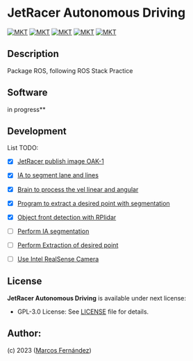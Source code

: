 # JetRacer Autonomous Driving 

[![MKT](https://shields.io/badge/license-Copyleft-red.svg)](./LICENSE)
[![MKT](https://shields.io/badge/version-v1.0.0-blue.svg)]()
[![MKT](https://shields.io/badge/language-Python3-r.svg?logo=python)](https://www.python.org/)
[![MKT](https://shields.io/badge/plataform-ROS-lightblue.svg?logo=ROS)](https://www.ros.org/)
[![MKT](https://shields.io/badge/github-gray.svg?logo=github)](https://github.com/marqinhos?tab=repositories)


## Description
Package ROS, following ROS Stack Practice

## Software
in progress**
## Development

List TODO:
- [x] [JetRacer publish image OAK-1]()
- [x] [IA to segment lane and lines]()
- [x] [Brain to process the vel linear and angular]()
- [x] [Program to extract a desired point with segmentation]()
- [x] [Object front detection with RPlidar]()
- [ ] [Perform IA segmentation]()
- [ ] [Perform Extraction of desired point]()
- [ ] [Use Intel RealSense Camera]()




## License
**JetRacer Autonomous Driving** is available under next license:

* GPL-3.0 License: See [LICENSE](./LICENSE) file for details.
## Author:
(c) 2023 ([Marcos Fernández](https://github.com/marqinhos))

